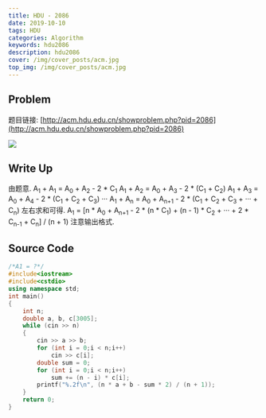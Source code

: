 ```yaml
---
title: HDU - 2086
date: 2019-10-10
tags: HDU
categories: Algorithm
keywords: hdu2086
description: hdu2086
cover: /img/cover_posts/acm.jpg
top_img: /img/cover_posts/acm.jpg
---
```

## Problem

题目链接: [http://acm.hdu.edu.cn/showproblem.php?pid=2086](http://acm.hdu.edu.cn/showproblem.php?pid=2086)

![](/img/img_posts/hdu2086.png)

## Write Up

由题意.
A<sub>1</sub> + A<sub>1</sub> = A<sub>0</sub> + A<sub>2</sub> - 2 * C<sub>1</sub>
A<sub>1</sub> + A<sub>2</sub> = A<sub>0</sub> + A<sub>3</sub> - 2 * (C<sub>1</sub> + C<sub>2</sub>)
A<sub>1</sub> + A<sub>3</sub> = A<sub>0</sub> + A<sub>4</sub> - 2 * (C<sub>1</sub> + C<sub>2</sub> + C<sub>3</sub>)
···
A<sub>1</sub> + A<sub>n</sub> = A<sub>0</sub> + A<sub>n+1</sub> - 2 * (C<sub>1</sub> + C<sub>2</sub> + C<sub>3</sub> + ··· + C<sub>n</sub>)
左右求和可得.
A<sub>1</sub> = [n * A<sub>0</sub> + A<sub>n+1</sub> - 2 * (n * C<sub>1</sub>) + (n - 1) * C<sub>2</sub> + ··· + 2 * C<sub>n-1</sub> + C<sub>n</sub>] / (n + 1)
注意输出格式.

## Source Code

``` c++
/*A1 = ?*/
#include<iostream>
#include<cstdio>
using namespace std;
int main()
{
	int n;
	double a, b, c[3005];
	while (cin >> n)
	{
		cin >> a >> b;
		for (int i = 0;i < n;i++)
			cin >> c[i];
		double sum = 0;
		for (int i = 0;i < n;i++)
			sum += (n - i) * c[i];
		printf("%.2f\n", (n * a + b - sum * 2) / (n + 1));
	}
	return 0;
}
```
